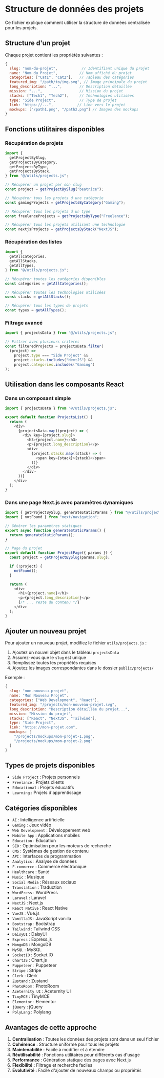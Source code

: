 # Structure de données des projets

Ce fichier explique comment utiliser la structure de données centralisée pour les projets.

## Structure d'un projet

Chaque projet contient les propriétés suivantes :

```javascript
{
  slug: "nom-du-projet",           // Identifiant unique du projet
  name: "Nom du Projet",          // Nom affiché du projet
  categories: ["Cat1", "Cat2"],   // Tableau des catégories
  featured_img: "/path/to/img.svg", // Image principale du projet
  long_description: "...",        // Description détaillée
  mission: "...",                 // Mission du projet
  stacks: ["Tech1", "Tech2"],     // Technologies utilisées
  type: "Side Project",           // Type de projet
  link: "https://...",           // Lien vers le projet
  mockups: ["/path1.png", "/path2.png"] // Images des mockups
}
```

## Fonctions utilitaires disponibles

### Récupération de projets

```javascript
import {
  getProjectBySlug,
  getProjectsByCategory,
  getProjectsByType,
  getProjectsByStack,
} from "@/utils/projects.js";

// Récupérer un projet par son slug
const project = getProjectBySlug("beatrice");

// Récupérer tous les projets d'une catégorie
const gamingProjects = getProjectsByCategory("Gaming");

// Récupérer tous les projets d'un type
const freelanceProjects = getProjectsByType("Freelance");

// Récupérer tous les projets utilisant une technologie
const nextjsProjects = getProjectsByStack("NextJS");
```

### Récupération des listes

```javascript
import {
  getAllCategories,
  getAllStacks,
  getAllTypes,
} from "@/utils/projects.js";

// Récupérer toutes les catégories disponibles
const categories = getAllCategories();

// Récupérer toutes les technologies utilisées
const stacks = getAllStacks();

// Récupérer tous les types de projets
const types = getAllTypes();
```

### Filtrage avancé

```javascript
import { projectsData } from "@/utils/projects.js";

// Filtrer avec plusieurs critères
const filteredProjects = projectsData.filter(
  (project) =>
    project.type === "Side Project" &&
    project.stacks.includes("NextJS") &&
    project.categories.includes("Gaming")
);
```

## Utilisation dans les composants React

### Dans un composant simple

```javascript
import { projectsData } from "@/utils/projects.js";

export default function ProjectsList() {
  return (
    <div>
      {projectsData.map((project) => (
        <div key={project.slug}>
          <h3>{project.name}</h3>
          <p>{project.long_description}</p>
          <div>
            {project.stacks.map((stack) => (
              <span key={stack}>{stack}</span>
            ))}
          </div>
        </div>
      ))}
    </div>
  );
}
```

### Dans une page Next.js avec paramètres dynamiques

```javascript
import { getProjectBySlug, generateStaticParams } from "@/utils/projects.js";
import { notFound } from "next/navigation";

// Générer les paramètres statiques
export async function generateStaticParams() {
  return generateStaticParams();
}

// Page du projet
export default function ProjectPage({ params }) {
  const project = getProjectBySlug(params.slug);

  if (!project) {
    notFound();
  }

  return (
    <div>
      <h1>{project.name}</h1>
      <p>{project.long_description}</p>
      {/* ... reste du contenu */}
    </div>
  );
}
```

## Ajouter un nouveau projet

Pour ajouter un nouveau projet, modifiez le fichier `utils/projects.js` :

1. Ajoutez un nouvel objet dans le tableau `projectsData`
2. Assurez-vous que le `slug` est unique
3. Remplissez toutes les propriétés requises
4. Ajoutez les images correspondantes dans le dossier `public/projects/`

Exemple :

```javascript
{
  slug: "mon-nouveau-projet",
  name: "Mon Nouveau Projet",
  categories: ["Web Development", "React"],
  featured_img: "/projects/mon-nouveau-projet.svg",
  long_description: "Description détaillée du projet...",
  mission: "Mission du projet",
  stacks: ["React", "NextJS", "Tailwind"],
  type: "Side Project",
  link: "https://mon-projet.com",
  mockups: [
    "/projects/mockups/mon-projet-1.png",
    "/projects/mockups/mon-projet-2.png"
  ]
}
```

## Types de projets disponibles

- `Side Project` : Projets personnels
- `Freelance` : Projets clients
- `Educational` : Projets éducatifs
- `Learning` : Projets d'apprentissage

## Catégories disponibles

- `AI` : Intelligence artificielle
- `Gaming` : Jeux vidéo
- `Web Development` : Développement web
- `Mobile App` : Applications mobiles
- `Education` : Éducation
- `SEO` : Optimisation pour les moteurs de recherche
- `CMS` : Systèmes de gestion de contenu
- `API` : Interfaces de programmation
- `Analytics` : Analyse de données
- `E-commerce` : Commerce électronique
- `Healthcare` : Santé
- `Music` : Musique
- `Social Media` : Réseaux sociaux
- `Translation` : Traduction
- `WordPress` : WordPress
- `Laravel` : Laravel
- `NextJS` : Next.js
- `React Native` : React Native
- `VueJS` : Vue.js
- `VanillaJS` : JavaScript vanilla
- `Bootstrap` : Bootstrap
- `Tailwind` : Tailwind CSS
- `DaisyUI` : DaisyUI
- `Express` : Express.js
- `MongoDB` : MongoDB
- `MySQL` : MySQL
- `SocketIO` : Socket.IO
- `ChartJS` : Chart.js
- `Puppeteer` : Puppeteer
- `Stripe` : Stripe
- `Clerk` : Clerk
- `Zustand` : Zustand
- `PhotoRoom` : PhotoRoom
- `Aceternity UI` : Aceternity UI
- `TinyMCE` : TinyMCE
- `Elementor` : Elementor
- `jQuery` : jQuery
- `PolyLang` : Polylang

## Avantages de cette approche

1. **Centralisation** : Toutes les données des projets sont dans un seul fichier
2. **Cohérence** : Structure uniforme pour tous les projets
3. **Maintenabilité** : Facile à modifier et à étendre
4. **Réutilisabilité** : Fonctions utilitaires pour différents cas d'usage
5. **Performance** : Génération statique des pages avec Next.js
6. **Flexibilité** : Filtrage et recherche faciles
7. **Évolutivité** : Facile d'ajouter de nouveaux champs ou propriétés
